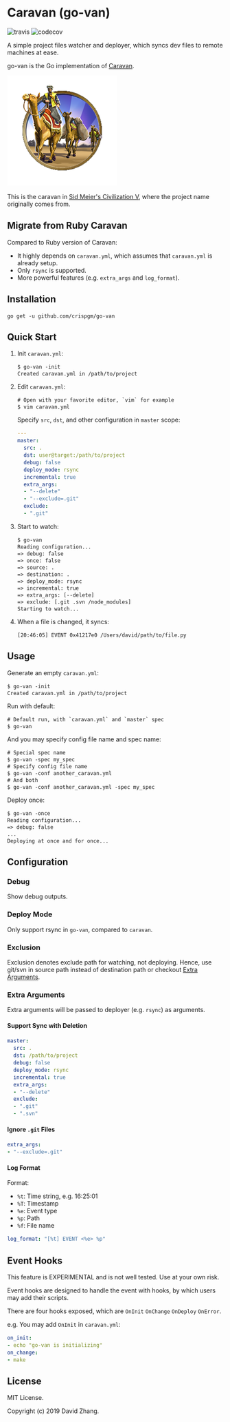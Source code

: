 # Caravan (go-van)

![travis](https://travis-ci.org/crispgm/go-van.svg?branch=master)
![codecov](https://codecov.io/gh/crispgm/go-van/branch/master/graph/badge.svg)

A simple project files watcher and deployer, which syncs dev files to remote machines at ease.

go-van is the Go implementation of [Caravan](https://github.com/crispgm/caravan).

![Caravan in Civ5](/assets/civ-5-caravan.png)

This is the caravan in [Sid Meier's Civilization V](http://www.civilization5.com/), where the project name originally comes from.

## Migrate from Ruby Caravan

Compared to Ruby version of Caravan:

* It highly depends on `caravan.yml`, which assumes that `caravan.yml` is already setup.
* Only `rsync` is supported.
* More powerful features (e.g. `extra_args` and `log_format`).

## Installation

```shell
go get -u github.com/crispgm/go-van
```

## Quick Start

1. Init `caravan.yml`:

    ```shell
    $ go-van -init
    Created caravan.yml in /path/to/project
    ```

2. Edit `caravan.yml`:

    ```shell
    # Open with your favorite editor, `vim` for example
    $ vim caravan.yml
    ```

    Specify `src`, `dst`, and other configuration in `master` scope:

    ```yaml
    ---
    master:
      src: .
      dst: user@target:/path/to/project
      debug: false
      deploy_mode: rsync
      incremental: true
      extra_args:
      - "--delete"
      - "--exclude=.git"
      exclude:
      - ".git"
    ```

3. Start to watch:

    ```shell
    $ go-van
    Reading configuration...
    => debug: false
    => once: false
    => source: .
    => destination: .
    => deploy_mode: rsync
    => incremental: true
    => extra_args: [--delete]
    => exclude: [.git .svn /node_modules]
    Starting to watch...
    ```

4. When a file is changed, it syncs:

    ```shell
    [20:46:05] EVENT 0x41217e0 /Users/david/path/to/file.py
    ```

## Usage

Generate an empty `caravan.yml`:

```shell
$ go-van -init
Created caravan.yml in /path/to/project
```

Run with default:

```shell
# Default run, with `caravan.yml` and `master` spec
$ go-van
```

And you may specify config file name and spec name:

```shell
# Special spec name
$ go-van -spec my_spec
# Specify config file name
$ go-van -conf another_caravan.yml
# And both
$ go-van -conf another_caravan.yml -spec my_spec
```

Deploy once:

```shell
$ go-van -once
Reading configuration...
=> debug: false
...
Deploying at once and for once...
```

## Configuration

### Debug

Show debug outputs.

### Deploy Mode

Only support rsync in `go-van`, compared to `caravan`.

### Exclusion

Exclusion denotes exclude path for watching, not deploying. Hence, use git/svn in source path instead of destination path or checkout [Extra Arguments](#extra-arguments).

### Extra Arguments

Extra arguments will be passed to deployer (e.g. `rsync`) as arguments.

#### Support Sync with Deletion

```yaml
master:
  src: .
  dst: /path/to/project
  debug: false
  deploy_mode: rsync
  incremental: true
  extra_args:
  - "--delete"
  exclude:
  - ".git"
  - ".svn"
```

#### Ignore `.git` Files

```yaml
extra_args:
- "--exclude=.git"
```

#### Log Format

Format:

* `%t`: Time string, e.g. 16:25:01
* `%T`: Timestamp
* `%e`: Event type
* `%p`: Path
* `%f`: File name

```yaml
log_format: "[%t] EVENT <%e> %p"
```

## Event Hooks

This feature is EXPERIMENTAL and is not well tested. Use at your own risk.

Event hooks are designed to handle the event with hooks, by which users may add their scripts.

There are four hooks exposed, which are `OnInit` `OnChange` `OnDeploy` `OnError`.

e.g. You may add `OnInit` in `caravan.yml`:

```yaml
on_init:
- echo "go-van is initializing"
on_change:
- make
```

## License

MIT License.

Copyright (c) 2019 David Zhang.
